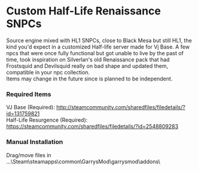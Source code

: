 # Custom Half-Life Renaissance SNPCs
Source engine mixed with HL1 SNPCs, close to Black Mesa but still HL1, the kind you'd expect in a customized Half-life server made for Vj Base.
A few npcs that were once fully functional but got unable to live by the past of time, took inspiration on Silverlan's old Renaissance pack that had Frostsquid and Devilsquid really on bad shape and updated them, compatible in your npc collection.    
Items may change in the future since is planned to be independent.   

### Required Items

VJ Base (Required): http://steamcommunity.com/sharedfiles/filedetails/?id=131759821   
Half-Life Resurgence (Required): https://steamcommunity.com/sharedfiles/filedetails/?id=2548809283

### Manual Installation
Drag/move files in ...\Steam\steamapps\common\GarrysMod\garrysmod\addons\
